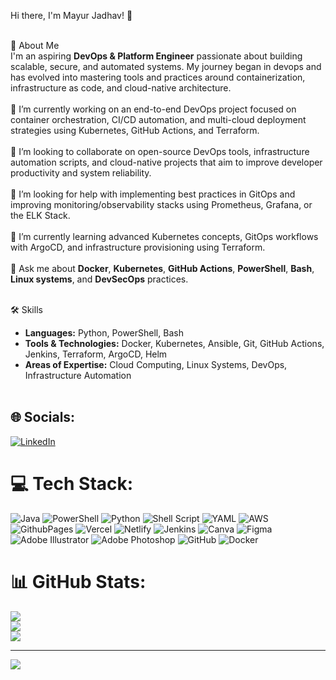 Hi there, I'm Mayur Jadhav! 👋<br><br>

🚀 About Me<br>
I'm an aspiring **DevOps & Platform Engineer** passionate about building scalable, secure, and automated systems. My journey began in devops and has evolved into mastering tools and practices around containerization, infrastructure as code, and cloud-native architecture.<br><br>
🔭 I’m currently working on an end-to-end DevOps project focused on container orchestration, CI/CD automation, and multi-cloud deployment strategies using Kubernetes, GitHub Actions, and Terraform.<br><br>
👯 I’m looking to collaborate on open-source DevOps tools, infrastructure automation scripts, and cloud-native projects that aim to improve developer productivity and system reliability.<br><br>
🤝 I’m looking for help with implementing best practices in GitOps and improving monitoring/observability stacks using Prometheus, Grafana, or the ELK Stack.<br><br>
🌱 I’m currently learning advanced Kubernetes concepts, GitOps workflows with ArgoCD, and infrastructure provisioning using Terraform.<br><br>
💬 Ask me about **Docker**, **Kubernetes**, **GitHub Actions**, **PowerShell**, **Bash**, **Linux systems**, and **DevSecOps** practices.<br><br>

🛠️ Skills<br>
- **Languages:** Python, PowerShell, Bash<br>
- **Tools & Technologies:** Docker, Kubernetes, Ansible, Git, GitHub Actions, Jenkins, Terraform, ArgoCD, Helm<br>
- **Areas of Expertise:** Cloud Computing, Linux Systems, DevOps, Infrastructure Automation<br><br>

## 🌐 Socials:
[![LinkedIn](https://img.shields.io/badge/LinkedIn-%230077B5.svg?logo=linkedin&logoColor=white)](https://linkedin.com/in/linkedin.com/in/mayurjadhav023) 

# 💻 Tech Stack:
![Java](https://img.shields.io/badge/java-%23ED8B00.svg?style=flat&logo=openjdk&logoColor=white) ![PowerShell](https://img.shields.io/badge/PowerShell-%235391FE.svg?style=flat&logo=powershell&logoColor=white) ![Python](https://img.shields.io/badge/python-3670A0?style=flat&logo=python&logoColor=ffdd54) ![Shell Script](https://img.shields.io/badge/shell_script-%23121011.svg?style=flat&logo=gnu-bash&logoColor=white) ![YAML](https://img.shields.io/badge/yaml-%23ffffff.svg?style=flat&logo=yaml&logoColor=151515) ![AWS](https://img.shields.io/badge/AWS-%23FF9900.svg?style=flat&logo=amazon-aws&logoColor=white) ![GithubPages](https://img.shields.io/badge/github%20pages-121013?style=flat&logo=github&logoColor=white) ![Vercel](https://img.shields.io/badge/vercel-%23000000.svg?style=flat&logo=vercel&logoColor=white) ![Netlify](https://img.shields.io/badge/netlify-%23000000.svg?style=flat&logo=netlify&logoColor=#00C7B7) ![Jenkins](https://img.shields.io/badge/jenkins-%232C5263.svg?style=flat&logo=jenkins&logoColor=white) ![Canva](https://img.shields.io/badge/Canva-%2300C4CC.svg?style=flat&logo=Canva&logoColor=white) ![Figma](https://img.shields.io/badge/figma-%23F24E1E.svg?style=flat&logo=figma&logoColor=white) ![Adobe Illustrator](https://img.shields.io/badge/adobe%20illustrator-%23FF9A00.svg?style=flat&logo=adobe%20illustrator&logoColor=white) ![Adobe Photoshop](https://img.shields.io/badge/adobe%20photoshop-%2331A8FF.svg?style=flat&logo=adobe%20photoshop&logoColor=white) ![GitHub](https://img.shields.io/badge/github-%23121011.svg?style=flat&logo=github&logoColor=white) ![Docker](https://img.shields.io/badge/docker-%230db7ed.svg?style=flat&logo=docker&logoColor=white)
# 📊 GitHub Stats:
![](https://github-readme-stats.vercel.app/api?username=mayurjadhav-23&theme=dark&hide_border=false&include_all_commits=true&count_private=true)<br/>
![](https://github-readme-streak-stats.herokuapp.com/?user=mayurjadhav-23&theme=dark&hide_border=false)<br/>
![](https://github-readme-stats.vercel.app/api/top-langs/?username=mayurjadhav-23&theme=dark&hide_border=false&include_all_commits=true&count_private=true&layout=compact)

---
[![](https://visitcount.itsvg.in/api?id=mayurjadhav-23&icon=5&color=11)](https://visitcount.itsvg.in)
